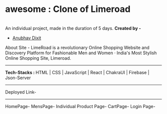 # awesome : Clone of Limeroad
<br>
An individual project, made in the duration of 5 days.
<b>Created by -</b> 
<ul>
<li><a href="https://www.linkedin.com/in/anubhav-dixit-753b51223/">Anubhav Dixit</a></li>
</ul>
About Site - 
LimeRoad is a revolutionary Online Shopping Website and Discovery Platform for Fashionable Men and Women · India's Most Stylish Online Shopping Site, Limeroad.
<br>
<hr>
<b>Tech-Stacks : </b> HTML | CSS | JavaScript | React | ChakraUI | Firebase | Json-Server
<br>
<hr>
Deployed Link-
<br>
<hr>
HomePage-<img src="">
MensPage-<img src="">
Individual Product Page-<img src="">
CartPage-<img src="">
Login Page-<img src="">
